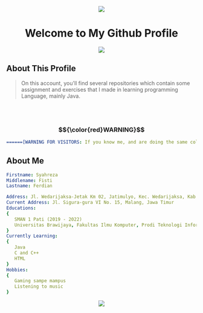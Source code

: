 
<p align="center">
  <img src="https://capsule-render.vercel.app/api?text=Hello%20Everyone!&animation=scaleIn&type=waving&color=timeAuto&height=150&fontAlign=50&stroke=FFFFFF&fontAlignY=40&fontSize=70"/>
</p>

<h1 align = "center"><b>Welcome to My Github Profile</b></h1>
<p align = "center">
  <img src = "https://i.postimg.cc/Sx2pgCTx/hello-World.gif" />
</p>

## About This Profile

> On this account, you'll find several repositories which contain some assignment and exercises that I made in learning programming Language, mainly Java. 

<br></br>
### $${\color{red}WARNING}$$
```yaml
======[WARNING FOR VISITORS: If you know me, and are doing the same college assignment, please do NOT copy exactly the same as what's in my repository]=======
```

## About Me
```yaml
Firstname: Syahreza
Middlename: Fisti
Lastname: Ferdian

Address: Jl. Wedarijaksa-Jetak Km 02, Jatimulyo, Kec. Wedarijaksa, Kab. Pati, Jawa Tengah
Current Address: Jl. Sigura-gura VI No. 15, Malang, Jawa Timur
Educations:
{
   SMAN 1 Pati (2019 - 2022)
   Universitas Brawijaya, Fakultas Ilmu Komputer, Prodi Teknologi Informasi
}
Currently Learning:
{
   Java
   C and C++
   HTML
}
Hobbies:
{
   Gaming sampe mampus
   Listening to music
}
```

<p align = "Center">
    <img src="https://capsule-render.vercel.app/api?type=waving&color=auto&height=100&section=footer&rotate=180" />
</p>
